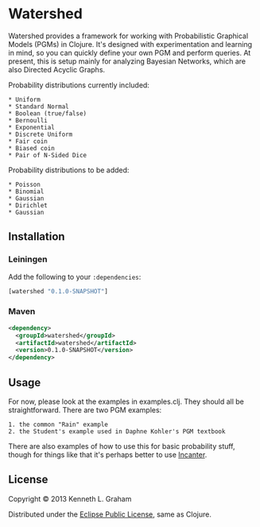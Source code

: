 # Watershed

Watershed provides a framework for working with Probabilistic Graphical
Models (PGMs) in Clojure. It's designed with experimentation and learning in
mind, so you can quickly define your own PGM and perform queries. At
present, this is setup mainly for analyzing Bayesian Networks, which are also
Directed Acyclic Graphs.

Probability distributions currently included:

	* Uniform
	* Standard Normal
	* Boolean (true/false)
	* Bernoulli
	* Exponential
	* Discrete Uniform
	* Fair coin
	* Biased coin
	* Pair of N-Sided Dice

Probability distributions to be added:

	* Poisson
	* Binomial
	* Gaussian
	* Dirichlet
	* Gaussian

## Installation

### Leiningen

Add the following to your `:dependencies`:

```clj
[watershed "0.1.0-SNAPSHOT"]
```

### Maven

```xml
<dependency>
  <groupId>watershed</groupId>
  <artifactId>watershed</artifactId>
  <version>0.1.0-SNAPSHOT</version>
</dependency>
```

## Usage

For now, please look at the examples in examples.clj. They should all be
straightforward. There are two PGM examples:

	1. the common "Rain" example
	2. the Student's example used in Daphne Kohler's PGM textbook

There are also examples of how to use this for basic probability stuff,
though for things like that it's perhaps better to use [Incanter](http://incanter.org).

## License

Copyright © 2013 Kenneth L. Graham

Distributed under the [Eclipse Public License](http://www.eclipse.org/legal/epl-v10.html), same as Clojure.